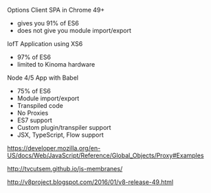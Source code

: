 Options
 Client SPA in Chrome 49+
  - gives you 91% of ES6
  - does not give you module import/export

 IofT Application using XS6
  - 97% of ES6
  - limited to Kinoma hardware

 Node 4/5 App with Babel
  - 75% of ES6
  - Module import/export
  - Transpiled code
  - No Proxies
  - ES7 support
  - Custom plugin/transpiler support
  - JSX, TypeScript, Flow support

https://developer.mozilla.org/en-US/docs/Web/JavaScript/Reference/Global_Objects/Proxy#Examples

http://tvcutsem.github.io/js-membranes/

http://v8project.blogspot.com/2016/01/v8-release-49.html
